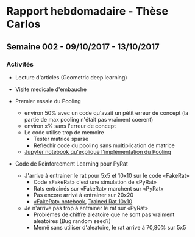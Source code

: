 # Rapport hebdomadaire - Thèse Carlos

## Semaine 002 - 09/10/2017 - 13/10/2017

### Activités

* Lecture d'articles (Geometric deep learning)

* Visite medicale d'embauche

* Premier essaie du Pooling 
    * environ 50% avec un code qu'avait un pétit erreur de concept (la partie de max pooling n'était pas vraiment coerent)
    * environ x% sans l'erreur de concept
    * Le code utilise trop de memoire
        * Tester matrice sparse
        * Reflechir code du pooling sans multiplication de matrice
    * [Jupyter notebook qu'explique l'implémentation du Pooling](Pooling.html)

* Code de Reinforcement Learning pour PyRat
    * J'arrive à entrainer le rat pour 5x5 et 10x10 sur le code «FakeRat»
        * Code «FakeRat» c'est une simulation de «PyRat»
        * Rats entrainés sur «FakeRat» marchent sur «PyRat»
        * Pas encore arrivè à entrainer sur 20x20
        * [«FakeRat» notebook](), [Trained Rat 10x10](FakeRat.pdf)
    * Je n'arrive pas trop à entrainer le rat sur «PyRat»
        * Problèmes de chiffre aleatoire que ne sont pas vraiment aleatoires (Bug random seed?)
        * Memê sans utiliser d'aleatoire, le rat arrive à 70,80% sur 5x5 
    